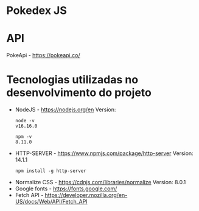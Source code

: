 # Pokedex JS

# API
PokeApi - https://pokeapi.co/

# Tecnologias utilizadas no desenvolvimento do projeto
- NodeJS - https://nodejs.org/en
    Version: 
    ```node
    node -v
    v16.16.0

    npm -v
    8.11.0
    ```
- HTTP-SERVER - https://www.npmjs.com/package/http-server
    Version: 14.1.1
    ```node
    npm install -g http-server
    ```
- Normalize CSS - https://cdnjs.com/libraries/normalize
    Version: 8.0.1
- Google fonts - https://fonts.google.com/
- Fetch API - https://developer.mozilla.org/en-US/docs/Web/API/Fetch_API
